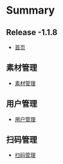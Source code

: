 # Summary

## Release -1.1.8

* [首页](README.md)

## 素材管理

* [素材管理](su-cai-guan-li/su-cai-guan-li.md)

## 用户管理

* [用户管理](yong-hu-guan-li/yong-hu-guan-li.md)

## 扫码管理

* [扫码管理](sao-ma-guan-li/sao-ma-guan-li.md)

